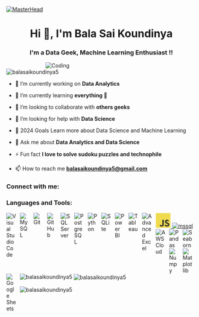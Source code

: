 [![MasterHead](https://i.pinimg.com/originals/9e/0a/c8/9e0ac82bc17ff00708da6bd09593177e.gif)](https://balasaikoundinya5.io)

<h1 align="center">Hi 👋, I'm Bala Sai Koundinya </h1>
<h3 align="center">I'm a Data Geek, Machine Learning Enthusiast !!</h3>

<img align="right" alt="Coding" width="400" src="https://s6.ezgif.com/tmp/ezgif-6-03273fd268.gif"/>


<p align="left"> <img src="https://komarev.com/ghpvc/?username=balasaikoundinya5&label=Profile%20views&color=0e75b6&style=flat" alt="balasaikoundinya5" /> </p>

- 🔭 I’m currently working on **Data Analytics**

- 🌱 I’m currently learning **everything 🤣**

- 👯 I’m looking to collaborate with **others geeks**

- 🤝 I’m looking for help with **Data Science**

- 🥅 2024 Goals Learn more about Data Science and Machine Learning

- 💬 Ask me about **Data Analytics and Data Science**

- ⚡ Fun fact **I love to solve sudoku puzzles and technophile** 

- 📫 How to reach me **balasaikoundinya5@gmail.com**


<h3 align="left">Connect with me:</h3>
<p align="left"></p>

<h3 align="left">Languages and Tools:</h3>

<p>
<a href = "https://code.visualstudio.com/" target="_blank">
    <img align="left" alt="Visual Studio Code" width="26px" src="https://cdn.jsdelivr.net/gh/devicons/devicon/icons/vscode/vscode-original.svg" style="padding-right:10px;" />
</a>
<a href="https://developer.mozilla.org/en-US/docs/Web/JavaScript" target="_blank" rel="noreferrer"> <img src="https://raw.githubusercontent.com/devicons/devicon/master/icons/javascript/javascript-original.svg" alt="javascript" width="40" height="40"/> </a> 
<a href="https://www.microsoft.com/en-us/sql-server" target="_blank" rel="noreferrer"> <img src="https://www.svgrepo.com/show/303229/microsoft-sql-server-logo.svg" alt="mssql" width="40" height="40"/> </a>
</a>
<a href = "https://www.mysql.com/" target="_blank">
    <img align="left" alt="MySQL" width="26px" src="https://cdn.jsdelivr.net/gh/devicons/devicon/icons/mysql/mysql-original.svg"  style="padding-right:10px;" />
</a>
<a href = "https://git-scm.com/" target="_blank">
    <img align="left" alt="Git" width="26px" src="https://cdn.jsdelivr.net/gh/devicons/devicon/icons/git/git-original.svg"  style="padding-right:10px;" />
</a>
<a href = "https://github.com/" target="_blank">
    <img align="left" alt="GitHub" width="26px" src="https://user-images.githubusercontent.com/3369400/139447912-e0f43f33-6d9f-45f8-be46-2df5bbc91289.png"  style="padding-right:10px;"/>
</a>
<a href = "https://www.microsoft.com/en-us/sql-server" target="_blank">
    <img align="left" alt="SQL Server" width="26px" src="https://cdn.jsdelivr.net/gh/devicons/devicon@latest/icons/microsoftsqlserver/microsoftsqlserver-original.svg" style="padding-right:10px;" />
</a>
<a href = "https://www.postgresql.org/" target="_blank">
    <img align="left" alt="PostgreSQL" width="26px" src="https://cdn.jsdelivr.net/gh/devicons/devicon@latest/icons/postgresql/postgresql-original.svg" style="padding-right:10px;" />
</a>
<a href = "https://www.python.org/" target="_blank">
    <img align="left" alt="Python" width="26px" src="https://cdn.jsdelivr.net/gh/devicons/devicon@latest/icons/python/python-original.svg" style="padding-right:10px;"/>
</a>
<a href = "https://www.sqlite.org/" target="_blank">
    <img align="left" alt="SQLite" width="26px" src="https://cdn.jsdelivr.net/gh/devicons/devicon@latest/icons/sqlite/sqlite-original.svg" style="padding-right:10px;" />
</a>
<a href = "https://www.microsoft.com/en-us/power-platform/products/power-bi/desktop" target="_blank">
    <img align="left" alt="Power BI" width="26px" src="https://upload.wikimedia.org/wikipedia/commons/c/cf/New_Power_BI_Logo.svg"  style="padding-right:10px;" />
</a>
<a href = "https://www.tableau.com/" target="_blank">
    <img align="left" alt="Tableau" width="26px" src="https://cdn.prod.website-files.com/61ddd0b42c51f89b7de1e910/6695bdc711b3e44bdd1031ea_63c06a0d5e580a37baf5c8bb_61ddd0b42c51f8f30fe1e9a7_logo%252520(4).png"  style="padding-right:10px;" />
</a>
<a href = "https://www.microsoft.com/en/microsoft-365/excel?market=af" target="_blank">
    <img align="left" alt="Advanced Excel" width="26px" src="https://upload.wikimedia.org/wikipedia/commons/3/34/Microsoft_Office_Excel_%282019%E2%80%93present%29.svg" style="padding-right:10px;" />
</a>
<a href = "https://aws.amazon.com/" target="_blank">
    <img align="left" alt="AWS Cloud" width="26px" src="https://upload.wikimedia.org/wikipedia/commons/9/93/Amazon_Web_Services_Logo.svg" style="padding-right:10px;" />
</a>
<a href = "https://pandas.pydata.org/" target="_blank">
    <img align="left" alt="Pandas" width="26px" src="https://upload.wikimedia.org/wikipedia/commons/e/ed/Pandas_logo.svg" style="padding-right:10px;" />
</a>
<a href = "https://seaborn.pydata.org/" target="_blank">
    <img align="left" alt="Seaborn" width="26px" src="https://cdn.worldvectorlogo.com/logos/seaborn-1.svg" style="padding-right:10px;" />
</a>
<a href = "https://numpy.org/" target="_blank">
    <img align="left" alt="Numpy" width="26px" src="https://upload.wikimedia.org/wikipedia/commons/3/31/NumPy_logo_2020.svg" style="padding-right:10px;" />
</a>
<a href = "https://matplotlib.org/" target="_blank">
    <img align="left" alt="Matplotlib" width="26px" src="https://upload.wikimedia.org/wikipedia/commons/8/84/Matplotlib_icon.svg" style="padding-right:10px;" />
</a>
<a href = "https://accounts.google.com/v3/signin/identifier?continue=https%3A%2F%2Fdocs.google.com%2Fspreadsheets%2Fcreate&followup=https%3A%2F%2Fdocs.google.com%2Fspreadsheets%2Fcreate&ifkv=Ab5oB3q_uieHnOrCDdk1D9oLyNanTzUBjcb76lxjk8GmyX-GVpqH7XJOEwtNO_TH7uWkGqNYVOHeEA&ltmpl=sheets&osid=1&passive=1209600&service=wise&flowName=GlifWebSignIn&flowEntry=ServiceLogin&dsh=S221600057%3A1725882438349658&ddm=0" target="_blank">
    <img align="left" alt="Google Sheets" width="26px" src="https://upload.wikimedia.org/wikipedia/commons/3/30/Google_Sheets_logo_%282014-2020%29.svg" style="padding-right:10px;" />
</a>
</p>


<p><img align="left" src="https://github-readme-stats.vercel.app/api/top-langs?username=balasaikoundinya5&show_icons=true&locale=en&layout=compact" alt="balasaikoundinya5" /></p>

<p>&nbsp;<img align="center" src="https://github-readme-stats.vercel.app/api?username=balasaikoundinya5&show_icons=true&locale=en" alt="balasaikoundinya5" /></p>

<p><img align="center" src="https://github-readme-streak-stats.herokuapp.com/?user=balasaikoundinya5&" alt="balasaikoundinya5" /></p>
